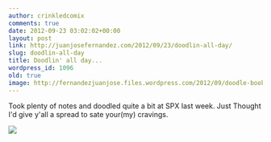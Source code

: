 ```yaml
---
author: crinkledcomix
comments: true
date: 2012-09-23 03:02:02+00:00
layout: post
link: http://juanjosefernandez.com/2012/09/23/doodlin-all-day/
slug: doodlin-all-day
title: Doodlin' all day...
wordpress_id: 1096
old: true
image: http://fernandezjuanjose.files.wordpress.com/2012/09/doodle-book.gif
---
```


Took plenty of notes and doodled quite a bit at SPX last week. Just Thought I'd give y'all a spread to sate your(my) cravings.
<!--more-->


[![](http://fernandezjuanjose.files.wordpress.com/2012/09/doodle-book.gif)](http://fernandezjuanjose.files.wordpress.com/2012/09/doodle-book.gif)
